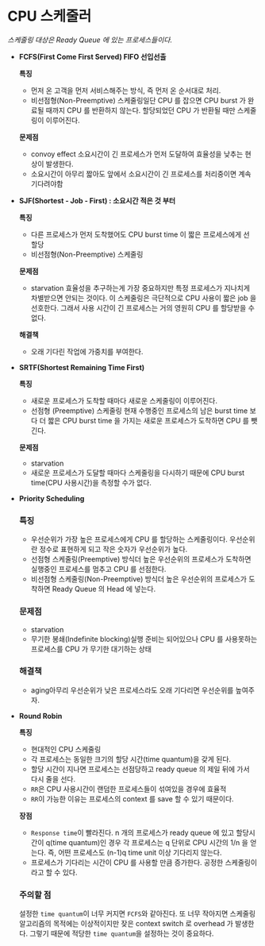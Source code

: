 # **CPU 스케줄러**

*스케줄링 대상은 Ready Queue 에 있는 프로세스들이다.*

- **FCFS(First Come First Served) FIFO 선입선출**

  **특징**

  - 먼저 온 고객을 먼저 서비스해주는 방식, 즉 먼저 온 순서대로 처리.
  - 비선점형(Non-Preemptive) 스케줄링일단 CPU 를 잡으면 CPU burst 가 완료될 때까지 CPU 를 반환하지 않는다. 할당되었던 CPU 가 반환될 때만 스케줄링이 이루어진다.

  **문제점**

  - convoy effect 소요시간이 긴 프로세스가 먼저 도달하여 효율성을 낮추는 현상이 발생한다.
  - 소요시간이 아무리 짧아도 앞에서 소요시간이 긴 프로세스를 처리중이면 계속 기다려야함

- **SJF(Shortest - Job - First) : 소요시간 적은 것 부터**

  **특징**

  - 다른 프로세스가 먼저 도착했어도 CPU burst time 이 짧은 프로세스에게 선 할당
  - 비선점형(Non-Preemptive) 스케줄링

  **문제점**

  - starvation 효율성을 추구하는게 가장 중요하지만 특정 프로세스가 지나치게 차별받으면 안되는 것이다. 이 스케줄링은 극단적으로 CPU 사용이 짧은 job 을 선호한다. 그래서 사용 시간이 긴 프로세스는 거의 영원히 CPU 를 할당받을 수 없다.

  **해결책**

  - 오래 기다린 작업에 가중치를 부여한다.

- **SRTF(Shortest Remaining Time First)**

  **특징**

  - 새로운 프로세스가 도착할 때마다 새로운 스케줄링이 이루어진다.
  - 선점형 (Preemptive) 스케줄링 현재 수행중인 프로세스의 남은 burst time 보다 더 짧은 CPU burst time 을 가지는 새로운 프로세스가 도착하면 CPU 를 뺏긴다.

  **문제점**

  - starvation
  - 새로운 프로세스가 도달할 때마다 스케줄링을 다시하기 때문에 CPU burst time(CPU 사용시간)을 측정할 수가 없다.

- **Priority Scheduling**

  ### **특징**

  - 우선순위가 가장 높은 프로세스에게 CPU 를 할당하는 스케줄링이다. 우선순위란 정수로 표현하게 되고 작은 숫자가 우선순위가 높다.
  - 선점형 스케줄링(Preemptive) 방식더 높은 우선순위의 프로세스가 도착하면 실행중인 프로세스를 멈추고 CPU 를 선점한다.
  - 비선점형 스케줄링(Non-Preemptive) 방식더 높은 우선순위의 프로세스가 도착하면 Ready Queue 의 Head 에 넣는다.

  ### **문제점**

  - starvation
  - 무기한 봉쇄(Indefinite blocking)실행 준비는 되어있으나 CPU 를 사용못하는 프로세스를 CPU 가 무기한 대기하는 상태

  ### **해결책**

  - aging아무리 우선순위가 낮은 프로세스라도 오래 기다리면 우선순위를 높여주자.

- **Round Robin**

  **특징**

  - 현대적인 CPU 스케줄링
  - 각 프로세스는 동일한 크기의 할당 시간(time quantum)을 갖게 된다.
  - 할당 시간이 지나면 프로세스는 선점당하고 ready queue 의 제일 뒤에 가서 다시 줄을 선다.
  - `RR`은 CPU 사용시간이 랜덤한 프로세스들이 섞여있을 경우에 효율적
  - `RR`이 가능한 이유는 프로세스의 context 를 save 할 수 있기 때문이다.

  **장점**

  - `Response time`이 빨라진다. n 개의 프로세스가 ready queue 에 있고 할당시간이 q(time quantum)인 경우 각 프로세스는 q 단위로 CPU 시간의 1/n 을 얻는다. 즉, 어떤 프로세스도 (n-1)q time unit 이상 기다리지 않는다.
  - 프로세스가 기다리는 시간이 CPU 를 사용할 만큼 증가한다. 공정한 스케줄링이라고 할 수 있다.

  ### **주의할 점**

  설정한 `time quantum`이 너무 커지면 `FCFS`와 같아진다. 또 너무 작아지면 스케줄링 알고리즘의 목적에는 이상적이지만 잦은 context switch 로 overhead 가 발생한다. 그렇기 때문에 적당한 `time quantum`을 설정하는 것이 중요하다.